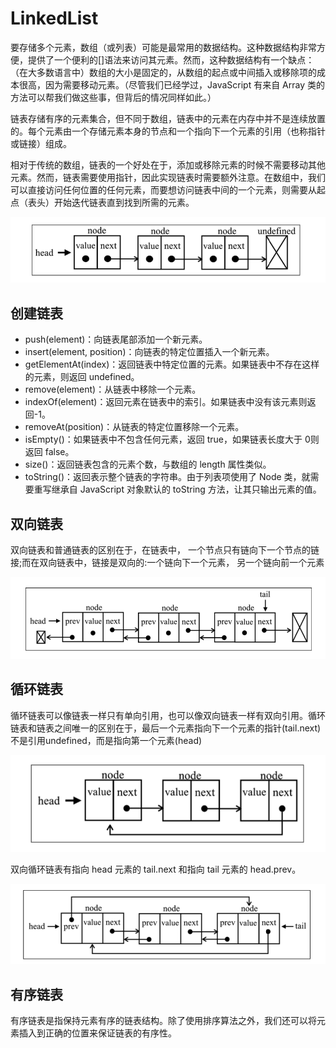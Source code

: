 # LinkedList

要存储多个元素，数组（或列表）可能是最常用的数据结构。这种数据结构非常方便，提供了一个便利的[]语法来访问其元素。然而，这种数据结构有一个缺点：（在大多数语言中）数组的大小是固定的，从数组的起点或中间插入或移除项的成本很高，因为需要移动元素。（尽管我们已经学过，JavaScript 有来自 Array 类的方法可以帮我们做这些事，但背后的情况同样如此。）

链表存储有序的元素集合，但不同于数组，链表中的元素在内存中并不是连续放置的。每个元素由一个存储元素本身的节点和一个指向下一个元素的引用（也称指针或链接）组成。

相对于传统的数组，链表的一个好处在于，添加或移除元素的时候不需要移动其他元素。然而，链表需要使用指针，因此实现链表时需要额外注意。在数组中，我们可以直接访问任何位置的任何元素，而要想访问链表中间的一个元素，则需要从起点（表头）开始迭代链表直到找到所需的元素。

![链表](./imgs/链表.png)

## 创建链表

- push(element)：向链表尾部添加一个新元素。
- insert(element, position)：向链表的特定位置插入一个新元素。
- getElementAt(index)：返回链表中特定位置的元素。如果链表中不存在这样的元素，则返回 undefined。
- remove(element)：从链表中移除一个元素。
- indexOf(element)：返回元素在链表中的索引。如果链表中没有该元素则返回-1。
- removeAt(position)：从链表的特定位置移除一个元素。
- isEmpty()：如果链表中不包含任何元素，返回 true，如果链表长度大于 0则返回 false。
- size()：返回链表包含的元素个数，与数组的 length 属性类似。
- toString()：返回表示整个链表的字符串。由于列表项使用了 Node 类，就需要重写继承自 JavaScript 对象默认的 toString 方法，让其只输出元素的值。

## 双向链表

双向链表和普通链表的区别在于，在链表中， 一个节点只有链向下一个节点的链接;而在双向链表中，链接是双向的:一个链向下一个元素， 另一个链向前一个元素

![双向链表](./imgs/双向链表.png)

## 循环链表

循环链表可以像链表一样只有单向引用，也可以像双向链表一样有双向引用。循环链表和链表之间唯一的区别在于，最后一个元素指向下一个元素的指针(tail.next)不是引用undefined，而是指向第一个元素(head)

![循环链表](./imgs/循环链表.png)

双向循环链表有指向 head 元素的 tail.next 和指向 tail 元素的 head.prev。

![双向循环链表](./imgs/双向循环链表.png)

## 有序链表

有序链表是指保持元素有序的链表结构。除了使用排序算法之外，我们还可以将元素插入到正确的位置来保证链表的有序性。
